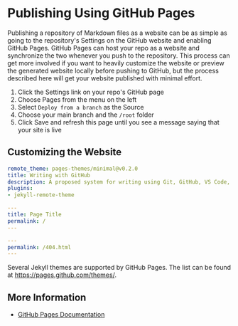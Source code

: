 # Publishing Using GitHub Pages

Publishing a repository of Markdown files as a website can be as simple as going to the repository's Settings on the GitHub website and enabling GitHub Pages. GitHub Pages can host your repo as a website and synchronize the two whenever you push to the repository. This process can get more involved if you want to heavily customize the website or preview the generated website locally before pushing to GitHub, but the process described here will get your website published with minimal effort.

1. Click the Settings link on your repo's GitHub page
2. Choose Pages from the menu on the left
3. Select `Deploy from a branch` as the Source
4. Choose your main branch and the `/root` folder
5. Click Save and refresh this page until you see a message saying that your site is live

## Customizing the Website

```yaml
remote_theme: pages-themes/minimal@v0.2.0
title: Writing with GitHub
description: A proposed system for writing using Git, GitHub, VS Code, and Markdown
plugins:
- jekyll-remote-theme
```

```yaml
---
title: Page Title
permalink: /
---
```

```yaml
---
permalink: /404.html
---
```

Several Jekyll themes are supported by GitHub Pages. The list can be found at <https://pages.github.com/themes/>. 

## More Information

* [GitHub Pages Documentation](https://docs.github.com/en/pages)
